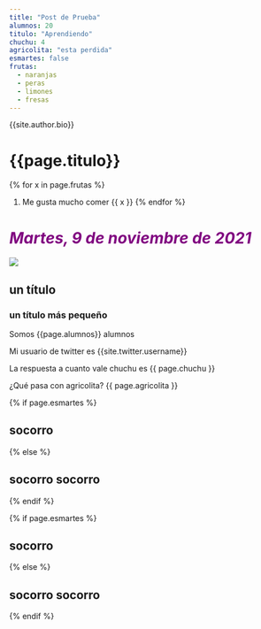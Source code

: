 ```yaml
---
title: "Post de Prueba"
alumnos: 20
titulo: "Aprendiendo" 
chuchu: 4
agricolita: "esta perdida"
esmartes: false
frutas:
  - naranjas
  - peras
  - limones
  - fresas
---
```

{{site.author.bio}}
# {{page.titulo}}

{% for x in page.frutas %}
1. Me gusta mucho comer {{ x }}
{% endfor %}

# <span style="color:purple"> *Martes, 9 de noviembre de 2021*

![](https://i.pinimg.com/564x/4d/81/5c/4d815cda58fbe6bf197771f4b6ea9a9c.jpg)

<h2> un título </h2>

<h3> un título más pequeño </h3>

Somos {{page.alumnos}} alumnos

Mi usuario de twitter es {{site.twitter.username}}

La respuesta a cuanto vale chuchu es {{ page.chuchu }}

¿Qué pasa con agricolita? {{ page.agricolita }}

{% if page.esmartes %}

## socorro

{% else %}

## socorro socorro

{% endif %}

{% if page.esmartes %}

## socorro

{% else %}

## socorro socorro

{% endif %}